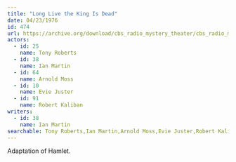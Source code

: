 ```yaml
---
title: "Long Live the King Is Dead"
date: 04/23/1976
id: 474
url: https://archive.org/download/cbs_radio_mystery_theater/cbs_radio_mystery_theater-0451-0500.zip/cbs_radio_mystery_theater-0451-0500%2Fcbsrmt_0474_long_live_the_king_is_dead.mp3
actors:  
  - id: 25
    name: Tony Roberts  
  - id: 38
    name: Ian Martin  
  - id: 64
    name: Arnold Moss  
  - id: 10
    name: Evie Juster  
  - id: 91
    name: Robert Kaliban
writers:  
  - id: 38
    name: Ian Martin
searchable: Tony Roberts,Ian Martin,Arnold Moss,Evie Juster,Robert Kaliban Ian Martin
---
```

Adaptation of Hamlet.